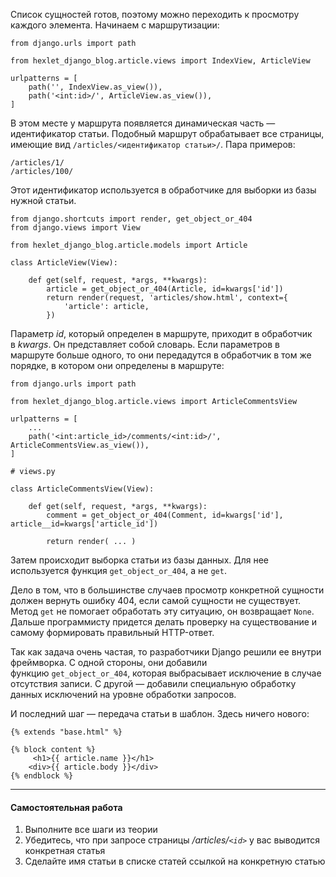 Список сущностей готов, поэтому можно переходить к просмотру каждого элемента. Начинаем с маршрутизации:

```
from django.urls import path

from hexlet_django_blog.article.views import IndexView, ArticleView

urlpatterns = [
    path('', IndexView.as_view()),
    path('<int:id>/', ArticleView.as_view()),
]
```

В этом месте у маршрута появляется динамическая часть — идентификатор статьи. Подобный маршрут обрабатывает все страницы, имеющие вид `/articles/<идентификатор статьи>/`. Пара примеров:

```
/articles/1/
/articles/100/
```

Этот идентификатор используется в обработчике для выборки из базы нужной статьи.

```
from django.shortcuts import render, get_object_or_404
from django.views import View

from hexlet_django_blog.article.models import Article

class ArticleView(View):

    def get(self, request, *args, **kwargs):
        article = get_object_or_404(Article, id=kwargs['id'])
        return render(request, 'articles/show.html', context={
            'article': article,
        })
```

Параметр _id_, который определен в маршруте, приходит в обработчик в _kwargs_. Он представляет собой словарь. Если параметров в маршруте больше одного, то они передадутся в обработчик в том же порядке, в котором они определены в маршруте:

```
from django.urls import path

from hexlet_django_blog.article.views import ArticleCommentsView

urlpatterns = [
    ...
    path('<int:article_id>/comments/<int:id>/', ArticleCommentsView.as_view()),
]
```

```
# views.py

class ArticleCommentsView(View):

    def get(self, request, *args, **kwargs):
        comment = get_object_or_404(Comment, id=kwargs['id'], article__id=kwargs['article_id'])

        return render( ... )
```

Затем происходит выборка статьи из базы данных. Для нее используется функция `get_object_or_404`, а не `get`.

Дело в том, что в большинстве случаев просмотр конкретной сущности должен вернуть ошибку 404, если самой сущности не существует. Метод `get` не помогает обработать эту ситуацию, он возвращает `None`. Дальше программисту придется делать проверку на существование и самому формировать правильный HTTP-ответ.

Так как задача очень частая, то разработчики Django решили ее внутри фреймворка. С одной стороны, они добавили функцию `get_object_or_404`, которая выбрасывает исключение в случае отсутствия записи. С другой — добавили специальную обработку данных исключений на уровне обработки запросов.

И последний шаг — передача статьи в шаблон. Здесь ничего нового:

```
{% extends "base.html" %}

{% block content %}
     <h1>{{ article.name }}</h1>
    <div>{{ article.body }}</div>
{% endblock %}
```

---

#### Самостоятельная работа

1.  Выполните все шаги из теории
2.  Убедитесь, что при запросе страницы _/articles/`<id>`_ у вас выводится конкретная статья
3.  Сделайте имя статьи в списке статей ссылкой на конкретную статью